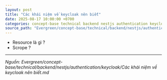 ```yaml
---
layout: post
title: "Các khái niệm về keycloak nên biết"
date: 2025-08-17 10:00:00 +0700
categories: concept-base technical backend nestjs authentication keycloak
source_path: "Evergreen/concept-base/technical/backend/nestjs/authentication/keycloak/Các khái niệm về keycloak nên biết.md"
---
```

+ Resource là gì ?
+ Scrope ?

---
*Nguồn: Evergreen/concept-base/technical/backend/nestjs/authentication/keycloak/Các khái niệm về keycloak nên biết.md*
